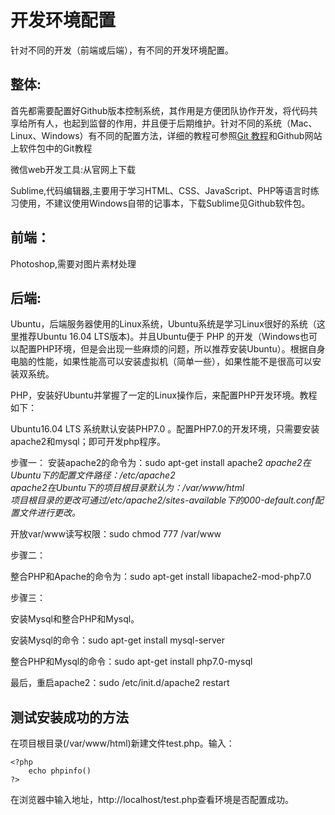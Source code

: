 <h1>开发环境配置</h1>
<p>针对不同的开发（前端或后端），有不同的开发环境配置。</p>
<h2>整体:</h2>
<p>首先都需要配置好Github版本控制系统，其作用是方便团队协作开发，将代码共享给所有人，也起到监督的作用，并且便于后期维护。针对不同的系统（Mac、Linux、Windows）有不同的配置方法，详细的教程可参照<a href=http://www.liaoxuefeng.com/wiki/0013739516305929606dd18361248578c67b8067c8c017b000/>Git 教程</a>和Github网站上软件包中的Git教程</p>
<p>微信web开发工具:从官网上下载</p>
<p>Sublime,代码编辑器,主要用于学习HTML、CSS、JavaScript、PHP等语言时练习使用，不建议使用Windows自带的记事本，下载Sublime见Github软件包。</p>
<h2>前端：</h2>
<p>Photoshop,需要对图片素材处理</p>
<h2>后端:</h2>
<p>Ubuntu，后端服务器使用的Linux系统，Ubuntu系统是学习Linux很好的系统（这里推荐Ubuntu 16.04 LTS版本)。并且Ubuntu便于 PHP 的开发（Windows也可以配置PHP环境，但是会出现一些麻烦的问题，所以推荐安装Ubuntu）。根据自身电脑的性能，如果性能高可以安装虚拟机（简单一些），如果性能不是很高可以安装双系统。</p>
<p>PHP，安装好Ubuntu并掌握了一定的Linux操作后，来配置PHP开发环境。教程如下：</p>
<p>Ubuntu16.04 LTS 系统默认安装PHP7.0 。配置PHP7.0的开发环境，只需要安装apache2和mysql；即可开发php程序。</p>
<p>步骤一： 安装apache2的命令为：sudo apt-get install apache2 
<i>apache2在Ubuntu下的配置文件路径：/etc/apache2</i></br>
<i>apache2在Ubuntu下的项目根目录默认为：/var/www/html </i></br>
<i>项目根目录的更改可通过/etc/apache2/sites-available下的000-default.conf配置文件进行更改。</i></br>
<p>开放var/www读写权限：sudo chmod 777 /var/www</p>
<p>步骤二：<p> 
<p>整合PHP和Apache的命令为：sudo apt-get install libapache2-mod-php7.0</p>
<p>步骤三： </p>
<p>安装Mysql和整合PHP和Mysql。 </p>
<p>安装Mysql的命令：sudo apt-get install mysql-server </p>
<p>整合PHP和Mysql的命令：sudo apt-get install php7.0-mysql</p>
<p>最后，重启apache2：sudo /etc/init.d/apache2 restart </p>
<h2>测试安装成功的方法</h2>
<p>在项目根目录(/var/www/html)新建文件test.php。输入：</p>
<code><pre>
&lt?php
	echo phpinfo()
?&gt
</pre></code>
<p>在浏览器中输入地址，http://localhost/test.php查看环境是否配置成功。</p>
